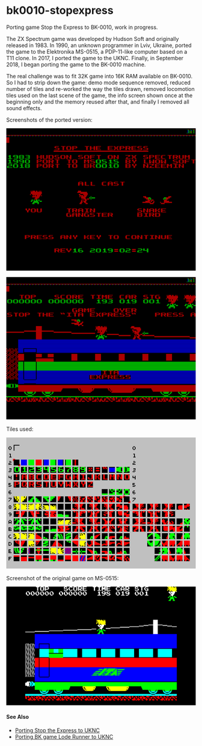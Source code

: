 # bk0010-stopexpress
Porting game Stop the Express to BK-0010, work in progress.


The ZX Spectrum game was developed by Hudson Soft and originally released in 1983.
In 1990, an unknown programmer in Lviv, Ukraine, ported the game to the Elektronika MS-0515, a PDP-11-like computer based on a T11 clone.
In 2017, I ported the game to the UKNC.
Finally, in September 2018, I began porting the game to the BK-0010 machine.

The real challenge was to fit 32K game into 16K RAM available on BK-0010.
So I had to strip down the game: demo mode sequence removed, reduced number of tiles and re-worked the way the tiles drawn, removed locomotion tiles used on the last scene of the game,
the info screen shown once at the beginning only and the memory reused after that, and finally I removed all sound effects.


Screenshots of the ported version:

![](screenshot/titlescreen.png)

![](screenshot/demoscreen.png)

Tiles used:

![](screenshot/newtiles.png)

Screenshot of the original game on MS-0515:

![](screenshot/original-ms0515.png)


#### See Also

 - [Porting Stop the Express to UKNC](https://github.com/nzeemin/uknc-stopexpress)
 - [Porting BK game Lode Runner to UKNC](https://github.com/nzeemin/uknc-loderunner)
